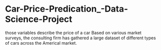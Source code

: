 # Car-Price-Predication_-Data-Science-Project
those variables describe the price of a car Based on various market surveys, the consulting firm has gathered a large dataset of different types of cars across the Americal market. 
